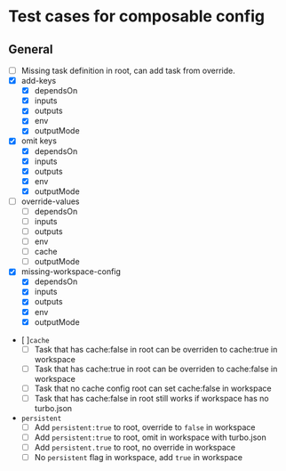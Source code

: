 # Test cases for composable config

## General

- [ ] Missing task definition in root, can add task from override.
- [x] add-keys
  - [x] dependsOn
  - [x] inputs
  - [x] outputs
  - [x] env
  - [x] outputMode
- [x] omit keys
  - [x] dependsOn
  - [x] inputs
  - [x] outputs
  - [x] env
  - [x] outputMode
- [ ] override-values
  - [ ] dependsOn
  - [ ] inputs
  - [ ] outputs
  - [ ] env
  - [ ] cache
  - [ ] outputMode
- [x] missing-workspace-config
  - [x] dependsOn
  - [x] inputs
  - [x] outputs
  - [x] env
  - [x] outputMode
- [ ]`cache`
  - [ ] Task that has cache:false in root can be overriden to cache:true in workspace
  - [ ] Task that has cache:true in root can be overriden to cache:false in workspace
  - [ ] Task that no cache config root can set cache:false in workspace
  - [ ] Task that has cache:false in root still works if workspace has no turbo.json
- `persistent`
  - [ ] Add `persistent:true` to root, override to `false` in workspace
  - [ ] Add `persistent:true` to root, omit in workspace with turbo.json
  - [ ] Add `persistent.true` to root, no override in workspace
  - [ ] No `persistent` flag in workspace, add `true` in workspace
